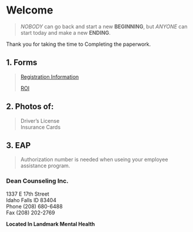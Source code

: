 # Welcome

> *NOBODY* can go back and start a new **BEGINNING**, but 
> *ANYONE* can start today and make a new **ENDING**.  

Thank you for taking the time to Completing the paperwork.
 
## 1. Forms
    
> [Registration Information](https://dcitd.github.io/Registration/)<space><space>
>  
>[ROI](https://dcitd.github.io/ROI/)

## 2. Photos of:

> Driver’s License     
> Insurance Cards    
   

## 3. EAP

> Authorization number is needed when useing your employee assistance program.


### Dean Counseling Inc.   
1337 E 17th Street   
Idaho Falls ID 83404      
Phone (208) 680-6488    
Fax (208) 202-2769   

**Located In Landmark Mental Health**
